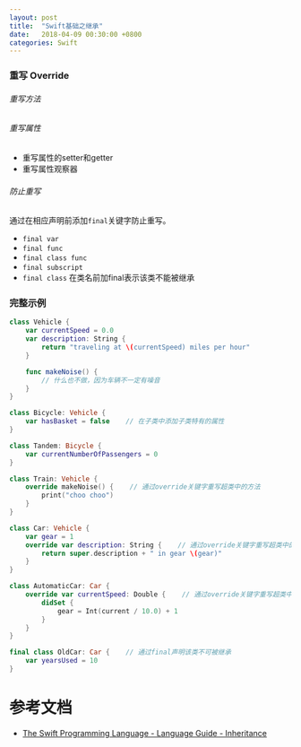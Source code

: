```yaml
---
layout: post
title:  "Swift基础之继承"
date:   2018-04-09 00:30:00 +0800
categories: Swift
---
```

### 重写 Override

###### 重写方法

###### 重写属性
* 重写属性的setter和getter
* 重写属性观察器



###### 防止重写
通过在相应声明前添加`final`关键字防止重写。
* `final var`
* `final func`
* `final class func`
* `final subscript`
* `final class` 在类名前加final表示该类不能被继承

### 完整示例
```swift
class Vehicle {
    var currentSpeed = 0.0
    var description: String {
        return "traveling at \(currentSpeed) miles per hour"
    }

    func makeNoise() {
        // 什么也不做，因为车辆不一定有噪音
    }
}

class Bicycle: Vehicle {
    var hasBasket = false    // 在子类中添加子类特有的属性
}

class Tandem: Bicycle {
    var currentNumberOfPassengers = 0
}

class Train: Vehicle {
    override makeNoise() {    // 通过override关键字重写超类中的方法
        print("choo choo")
    }
}

class Car: Vehicle {
    var gear = 1
    override var description: String {    // 通过override关键字重写超类中的属性
        return super.description + " in gear \(gear)"
    }
}

class AutomaticCar: Car {
    override var currentSpeed: Double {    // 通过override关键字重写超类中的属性，为其添加属性观察器。当其值改变时，修改其他属性的值。
        didSet {
            gear = Int(current / 10.0) + 1
        }
    }
}

final class OldCar: Car {    // 通过final声明该类不可被继承
    var yearsUsed = 10
}
```

# 参考文档
- [The Swift Programming Language - Language Guide - Inheritance][swift-inheritance]

[swift-inheritance]: https://developer.apple.com/library/content/documentation/Swift/Conceptual/Swift_Programming_Language/Inheritance.html